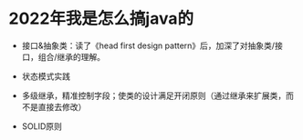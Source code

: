 # 2022年我是怎么搞java的

- 接口&抽象类：读了《head first design pattern》后，加深了对抽象类/接口，组合/继承的理解。

- 状态模式实践

- 多级继承，精准控制字段；使类的设计满足开闭原则（通过继承来扩展类，而不是直接去修改）

- SOLID原则
